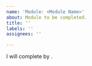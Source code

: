```yaml
---
name: 'Module: <Module Name>'
about: Module to be completed.
title: ''
labels: ''
assignees: ''

---
```


I will complete <Module Name> by <date>.
